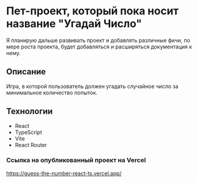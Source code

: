 # Пет-проект, который пока носит название "Угадай Число"
Я планирую дальше развивать проект и добавлять различные фичи, 
по мере роста проекта, будет добавляться и расширяться документация к нему.

## Описание 
Игра, в которой пользователь должен угадать случайное число за минимальное количество попыток.

## Технологии
- React
- TypeScript
- Vite
- React Router

### Ссылка на опубликованный проект на Vercel
https://guess-the-number-react-ts.vercel.app/



